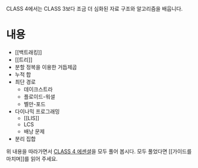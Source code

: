 CLASS 4에서는 CLASS 3보다 조금 더 심화된 자료 구조와 알고리즘을 배웁니다.
# 내용
- [[백트래킹]]
- [[트리]]
- 분할 정복을 이용한 거듭제곱
- 누적 합
- 최단 경로
    - 데이크스트라
    - 플로이드-워셜
    - 벨만-포드
- 다이나믹 프로그래밍
    - [[LIS]]
    - LCS
    - 배낭 문제
- 분리 집합

위 내용을 따라가면서 [CLASS 4 에센셜](https://solved.ac/class/3e)을 모두 풀어 봅시다.
모두 풀었다면 [[가이드를 마치며]]를 읽어 주세요.